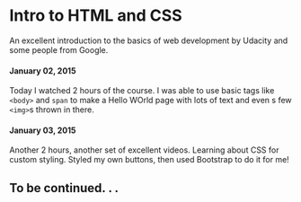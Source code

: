 # Intro to HTML and CSS
An excellent introduction to the basics of web development by Udacity and some people from Google.

#### January 02, 2015
Today I watched 2 hours of the course. I was able to use basic tags like `<body>` and `span` to make a Hello WOrld page with lots of text and even s few `<img>`s thrown in there.

#### January 03, 2015
Another 2 hours, another set of excellent videos. Learning about CSS for custom styling. Styled my own buttons, then used Bootstrap to do it for me!

## To be continued. . .
